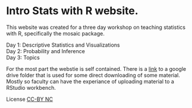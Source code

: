 # Intro Stats with R website.
This website was created for a three day workshop on teaching statistics with R, specifically the mosaic package. 

Day 1: Descriptive Statistics and Visualizations  
Day 2: Probability and Inference  
Day 3: Topics  
 
For the most part the webstie is self contained. There is a [link](https://drive.google.com/drive/folders/1ubYbrOS4eAG7QXU03IsgkVAYX03AULGk?usp=share_link) to a google drive folder that is used for some direct downloading of some material. Mostly so faculty can have the experiance of uploading material to a RStudio workbench. 

License
[CC-BY NC](https://creativecommons.org/licenses/by-nc/4.0/)
